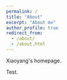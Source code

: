 ```yaml
---
permalink: /
title: "About"
excerpt: "About me"
author_profile: true
redirect_from: 
  - /about/
  - /about.html
---
```


Xiaoyang's homepage.

Test.
